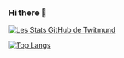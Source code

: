 ### Hi there 👋

[![Les Stats GitHub de Twitmund](https://github-readme-stats.vercel.app/api?username=TwitmundDev&count_private=true&show_icons=true&theme=radical)](https://github.com/anuraghazra/github-readme-stats)

[![Top Langs](https://github-readme-stats.vercel.app/api/top-langs/?username=TwitmundDev&theme=radical)](https://github.com/anuraghazra/github-readme-stats)

